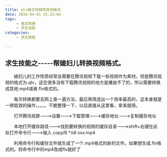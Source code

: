 ```yaml
---
title: qlv格式视频转其他格式
date: 2018-04-01 15:33:04
tags: 
     - 格式转换
     - 求生技能
categories: 
     - 求生技能
     
---
```

## 求生技能之-----帮媳妇儿转换视频格式。
<!-- more -->
　　媳妇儿的工作性质经常会需要在腾讯视频下载一些视频作为素材。但是腾讯视频的格式为.qlv，这在很多没有下载腾讯视频的地方是播放不了的，所以需要转换成其他.mp4或者.flv格式的。

　　每次转换都要去网上查一遍方法，最后再筛选出一个效率最高的，这本身就是一顿低效的操作。。。。。干脆整理一下，以后直接从这里看，拿来就用。

　　打开腾讯视屏--->设置--->下载管理--->缓存地址--->复制缓存地址

　　本地打开缓存路径--->找到要转换的视频的缓存目录--->shift+右键在此处打开命令行--->输入 copy/B *.tdl xxx.mp4

　　利用命令行和缓存文件就生成了一个.mp4格式的新的文件。如果想生成.flv格式的。将命令行中的mp4改成flv就好了